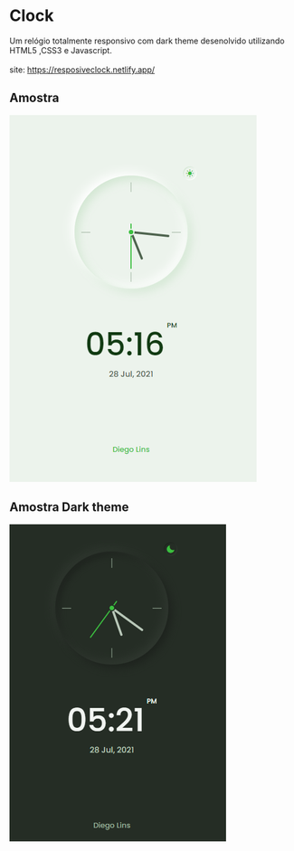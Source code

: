 # Clock
Um relógio totalmente responsivo com dark theme desenolvido utilizando HTML5 ,CSS3 e Javascript.<br>
<br>
site: https://resposiveclock.netlify.app/
## Amostra 
![](https://github.com/DiegoLins10/Clock/blob/master/clock.png)

## Amostra Dark theme
![](https://github.com/DiegoLins10/Clock/blob/master/dark.png)

